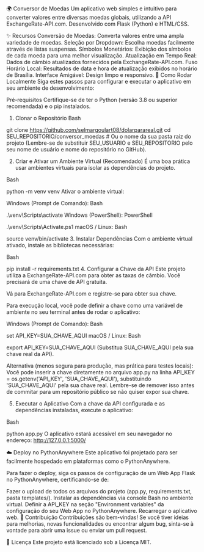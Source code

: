 🌍 Conversor de Moedas
Um aplicativo web simples e intuitivo para converter valores entre diversas moedas globais, utilizando a API ExchangeRate-API.com. Desenvolvido com Flask (Python) e HTML/CSS.

✨ Recursos
Conversão de Moedas: Converta valores entre uma ampla variedade de moedas.
Seleção por Dropdown: Escolha moedas facilmente através de listas suspensas.
Símbolos Monetários: Exibição dos símbolos de cada moeda para uma melhor visualização.
Atualização em Tempo Real: Dados de câmbio atualizados fornecidos pela ExchangeRate-API.com.
Fuso Horário Local: Resultados de data e hora de atualização exibidos no horário de Brasília.
Interface Amigável: Design limpo e responsivo.
🚀 Como Rodar Localmente
Siga estes passos para configurar e executar o aplicativo em seu ambiente de desenvolvimento:

Pré-requisitos
Certifique-se de ter o Python (versão 3.8 ou superior recomendada) e o pip instalados.

1. Clonar o Repositório
Bash

git clone https://github.com/selmargoulart08/dolarparareal.git
cd SEU_REPOSITORIO/conversor_moedas # Ou o nome da sua pasta raiz do projeto
(Lembre-se de substituir SEU_USUARIO e SEU_REPOSITORIO pelo seu nome de usuário e nome do repositório no GitHub).

2. Criar e Ativar um Ambiente Virtual (Recomendado)
É uma boa prática usar ambientes virtuais para isolar as dependências do projeto.

Bash

python -m venv venv
Ativar o ambiente virtual:

Windows (Prompt de Comando):
Bash

.\venv\Scripts\activate
Windows (PowerShell):
PowerShell

.\venv\Scripts\Activate.ps1
macOS / Linux:
Bash

source venv/bin/activate
3. Instalar Dependências
Com o ambiente virtual ativado, instale as bibliotecas necessárias:

Bash

pip install -r requirements.txt
4. Configurar a Chave da API
Este projeto utiliza a ExchangeRate-API.com para obter as taxas de câmbio. Você precisará de uma chave de API gratuita.

Vá para ExchangeRate-API.com e registre-se para obter sua chave.

Para execução local, você pode definir a chave como uma variável de ambiente no seu terminal antes de rodar o aplicativo:

Windows (Prompt de Comando):
Bash

set API_KEY=SUA_CHAVE_AQUI
macOS / Linux:
Bash

export API_KEY=SUA_CHAVE_AQUI
(Substitua SUA_CHAVE_AQUI pela sua chave real da API).

Alternativa (menos segura para produção, mas prática para testes locais):
Você pode inserir a chave diretamente no arquivo app.py na linha API_KEY = os.getenv('API_KEY', 'SUA_CHAVE_AQUI'), substituindo 'SUA_CHAVE_AQUI' pela sua chave real. Lembre-se de remover isso antes de commitar para um repositório público se não quiser expor sua chave.

5. Executar o Aplicativo
Com a chave da API configurada e as dependências instaladas, execute o aplicativo:

Bash

python app.py
O aplicativo estará acessível em seu navegador no endereço: http://127.0.0.1:5000/

☁️ Deploy no PythonAnywhere
Este aplicativo foi projetado para ser facilmente hospedado em plataformas como o PythonAnywhere.

Para fazer o deploy, siga os passos de configuração de um Web App Flask no PythonAnywhere, certificando-se de:

Fazer o upload de todos os arquivos do projeto (app.py, requirements.txt, pasta templates/).
Instalar as dependências via console Bash no ambiente virtual.
Definir a API_KEY na seção "Environment variables" da configuração do seu Web App no PythonAnywhere.
Recarregar o aplicativo web.
🤝 Contribuição
Contribuições são bem-vindas! Se você tiver ideias para melhorias, novas funcionalidades ou encontrar algum bug, sinta-se à vontade para abrir uma issue ou enviar um pull request.

📄 Licença
Este projeto está licenciado sob a Licença MIT.